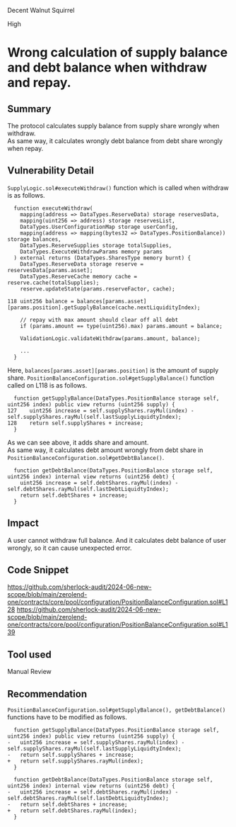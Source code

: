 Decent Walnut Squirrel

High

# Wrong calculation of supply balance and debt balance when withdraw and repay.

## Summary
The protocol calculates supply balance from supply share wrongly when withdraw.   
As same way, it calculates wrongly debt balance from debt share wrongly when repay.

## Vulnerability Detail
`SupplyLogic.sol#executeWithdraw()` function which is called when withdraw is as follows.
```solidity
  function executeWithdraw(
    mapping(address => DataTypes.ReserveData) storage reservesData,
    mapping(uint256 => address) storage reservesList,
    DataTypes.UserConfigurationMap storage userConfig,
    mapping(address => mapping(bytes32 => DataTypes.PositionBalance)) storage balances,
    DataTypes.ReserveSupplies storage totalSupplies,
    DataTypes.ExecuteWithdrawParams memory params
  ) external returns (DataTypes.SharesType memory burnt) {
    DataTypes.ReserveData storage reserve = reservesData[params.asset];
    DataTypes.ReserveCache memory cache = reserve.cache(totalSupplies);
    reserve.updateState(params.reserveFactor, cache);

118 uint256 balance = balances[params.asset][params.position].getSupplyBalance(cache.nextLiquidityIndex);

    // repay with max amount should clear off all debt
    if (params.amount == type(uint256).max) params.amount = balance;

    ValidationLogic.validateWithdraw(params.amount, balance);

    ...
  }
```
Here, `balances[params.asset][params.position]` is the amount of supply share.
`PositionBalanceConfiguration.sol#getSupplyBalance()` function called on L118 is as follows.
```solidity
  function getSupplyBalance(DataTypes.PositionBalance storage self, uint256 index) public view returns (uint256 supply) {
127    uint256 increase = self.supplyShares.rayMul(index) - self.supplyShares.rayMul(self.lastSupplyLiquidtyIndex);
128    return self.supplyShares + increase;
  }
```
As we can see above, it adds share and amount.    
As same way, it calculates debt amount wrongly from debt share in `PositionBalanceConfiguration.sol#getDebtBalance()`.
```solidity
  function getDebtBalance(DataTypes.PositionBalance storage self, uint256 index) internal view returns (uint256 debt) {
    uint256 increase = self.debtShares.rayMul(index) - self.debtShares.rayMul(self.lastDebtLiquidtyIndex);
    return self.debtShares + increase;
  }
```

## Impact
A user cannot withdraw full balance. And it calculates debt balance of user wrongly, so it can cause unexpected error.

## Code Snippet
https://github.com/sherlock-audit/2024-06-new-scope/blob/main/zerolend-one/contracts/core/pool/configuration/PositionBalanceConfiguration.sol#L128
https://github.com/sherlock-audit/2024-06-new-scope/blob/main/zerolend-one/contracts/core/pool/configuration/PositionBalanceConfiguration.sol#L139

## Tool used

Manual Review

## Recommendation
`PositionBalanceConfiguration.sol#getSupplyBalance(), getDebtBalance()` functions have to be modified as follows.
```solidity
  function getSupplyBalance(DataTypes.PositionBalance storage self, uint256 index) public view returns (uint256 supply) {
-   uint256 increase = self.supplyShares.rayMul(index) - self.supplyShares.rayMul(self.lastSupplyLiquidtyIndex);
-   return self.supplyShares + increase;
+   return self.supplyShares.rayMul(index);
  }
  
  function getDebtBalance(DataTypes.PositionBalance storage self, uint256 index) internal view returns (uint256 debt) {
-   uint256 increase = self.debtShares.rayMul(index) - self.debtShares.rayMul(self.lastDebtLiquidtyIndex);
-   return self.debtShares + increase;
+   return self.debtShares.rayMul(index);
  }
```